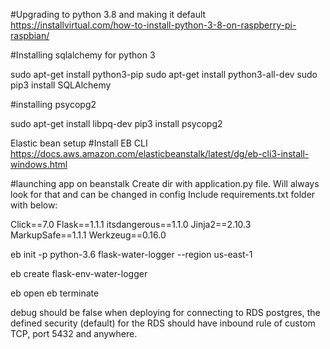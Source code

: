 #Upgrading to python 3.8 and making it default
https://installvirtual.com/how-to-install-python-3-8-on-raspberry-pi-raspbian/


#Installing sqlalchemy for python 3

sudo apt-get install python3-pip
sudo apt-get install python3-all-dev
sudo pip3 install SQLAlchemy

#installing psycopg2

sudo apt-get install libpq-dev
pip3 install psycopg2



Elastic bean setup
#Install EB CLI
https://docs.aws.amazon.com/elasticbeanstalk/latest/dg/eb-cli3-install-windows.html


#launching app on  beanstalk
Create dir with application.py file. Will always look for that and can be changed in config
Include requirements.txt folder with below:

Click==7.0
Flask==1.1.1
itsdangerous==1.1.0
Jinja2==2.10.3
MarkupSafe==1.1.1
Werkzeug==0.16.0

eb init -p python-3.6 flask-water-logger --region us-east-1

eb create flask-env-water-logger

eb open
eb terminate

debug should be false when deploying
for connecting to RDS postgres, the defined security (default) for the RDS should have inbound rule of custom TCP, port 5432 and anywhere. 

